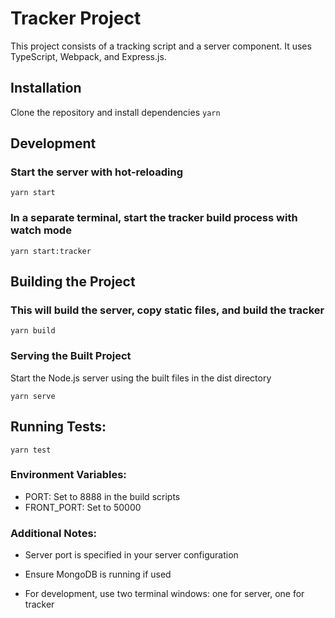 # Tracker Project

This project consists of a tracking script and a server component. It uses TypeScript, Webpack, and Express.js.

## Installation

Clone the repository and install dependencies `yarn`

## Development

### Start the server with hot-reloading

`yarn start`

### In a separate terminal, start the tracker build process with watch mode

`yarn start:tracker`

## Building the Project

### This will build the server, copy static files, and build the tracker

`yarn build`

### Serving the Built Project

Start the Node.js server using the built files in the dist directory

`yarn serve`

## Running Tests:

`yarn test`

### Environment Variables:

-   PORT: Set to 8888 in the build scripts
-   FRONT_PORT: Set to 50000

### Additional Notes:

-   Server port is specified in your server configuration

-   Ensure MongoDB is running if used

-   For development, use two terminal windows: one for server, one for tracker
